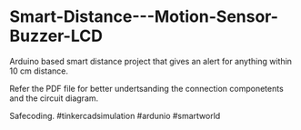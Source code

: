 # Smart-Distance---Motion-Sensor-Buzzer-LCD
Arduino based smart distance project that gives an alert for anything within 10 cm  distance.

Refer the PDF file for better undertsanding the connection componetents and the circuit diagram.

Safecoding. #tinkercadsimulation #ardunio #smartworld
